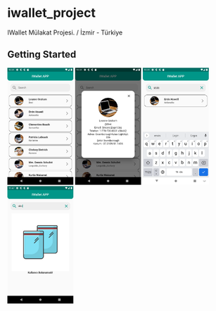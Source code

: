 # iwallet_project

IWallet Mülakat Projesi. / İzmir - Türkiye

## Getting Started

<img src="assets/home.png" width="150"/> <img src="assets/popup.png" width="150"/> <img src="assets/search.png" width="150"/> <img src="assets/no_user_found.png" width="150"/> 
